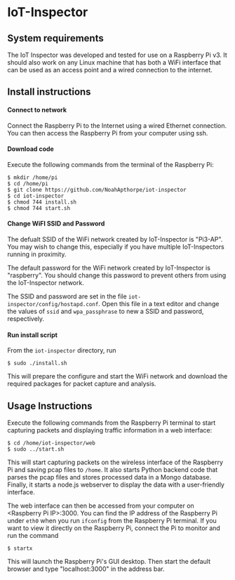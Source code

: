 # IoT-Inspector

## System requirements
The IoT Inspector was developed and tested for use on a Raspberry Pi v3.  It should also work on any Linux machine that has both a WiFi interface that can be used as an access point and a wired connection to the internet.

## Install instructions

#### Connect to network
Connect the Raspberry Pi to the Internet using a wired Ethernet connection.  You can then access the Raspberry Pi from your computer using ssh.

#### Download code
Execute the following commands from the terminal of the Raspberry Pi:

```
$ mkdir /home/pi
$ cd /home/pi
$ git clone https://github.com/NoahApthorpe/iot-inspector
$ cd iot-inspector
$ chmod 744 install.sh
$ chmod 744 start.sh
```

#### Change WiFI SSID and Password
The defualt SSID of the WiFi network created by IoT-Inspector is "Pi3-AP". You may wish to change this, especially if you have multiple IoT-Inspectors running in proximity.  

The default password for the WiFi network created by IoT-Inspector is "raspberry".  You should change this password to prevent others from using the IoT-Inspector network. 

The SSID and password are set in the file `iot-inspector/config/hostapd.conf`. Open this file in a text editor and change the values of `ssid` and `wpa_passphrase` to new a SSID and password, respectively.  

#### Run install script

From the `iot-inspector` directory, run 
```
$ sudo ./install.sh
```
This will prepare the configure and start the WiFi network and download the required packages for packet capture and analysis.

## Usage Instructions

Execute the following commands from the Raspberry Pi terminal to start capturing packets and displaying traffic information in a web interface:

```
$ cd /home/iot-inspector/web
$ sudo ../start.sh
```

This will start capturing packets on the wireless interface of the Raspberry Pi and saving pcap files to `/home`.
It also starts Python backend code that parses the pcap files and stores
processed data in a Mongo database. Finally, it starts a node.js webserver to display the data with a
user-friendly interface.

The web interface can then be accessed from your computer on \<Raspberry Pi IP\>:3000. You can find the IP address of the Raspberry Pi under `eth0` when you run `ifconfig` from the Raspberry Pi terminal.  If you want to view it directly on the
Raspberry Pi, connect the Pi to monitor and run the command

```
$ startx
```

This  will launch the Raspberry Pi's  GUI desktop. Then start the
default browser and type "localhost:3000" in the address bar.





